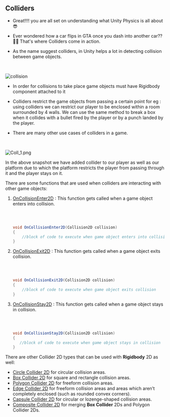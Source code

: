 ## Colliders 

- Great!!!! you are all set on understanding what Unity Physics is all about 😎
- Ever wondered how a car flips in GTA once you dash into another car?? 🤔🤔 That's where Colliders come in action.
- As the name suggest colliders, in Unity helps a lot in detecting collision between game objects.

    <br>

![collision](https://media.giphy.com/media/xTiTnzwJoXpg7gdONy/giphy.gif)

- In order for collisions to take place game objects must have Rigidbody component attached to it
- Colliders restrict the game objects from passing a certain point for eg : using colliders we can restrict our player to be enclosed within a room surrounded by 4 walls. We can use the same method to break a box when it collides with a bullet fired by the player or by a punch landed by the player.
- There are many other use cases of colliders in a game. 

    <br>

![Coll_1.png](https://github.com/outscal/Unity-Physics-2D/blob/main/Images/Coll_1.png?raw=true)
    


In the above snapshot we have added collider to our player as well as our platform due to which the platform restricts the player from passing through it and the player stays on it.

There are some functions that are used when colliders are interacting with other game objects:

1. [OnCollisionEnter2D](https://docs.unity3d.com/ScriptReference/MonoBehaviour.OnCollisionEnter2D.html) : This function gets called when a game object enters into collision.

    </br>

    ```cs
    
    void OnCollisionEnter2D(Collision2D collision)
    {
        //block of code to execute when game object enters into collision
    }

    ```
    
2. [OnCollisionExit2D](https://docs.unity3d.com/ScriptReference/MonoBehaviour.OnCollisionExit2D.html) : This function gets called when a game object exits collision.

    </br>

    ```cs
    
    void OnCollisionExit2D(Collision2D collision)
    {
        //block of code to execute when game object exits collision
    }

    ```
    
3. [OnCollisionStay2D](https://docs.unity3d.com/ScriptReference/MonoBehaviour.OnCollisionStay2D.html) : This function gets called when a game object stays in collision.

    </br>

     ```cs
    
    void OnCollisionStay2D(Collision2D collision)
    {
        //block of code to execute when game object stays in collision
    }

    ```
    

There are other Collider 2D types that can be used with **Rigidbody** 2D as well:

- [Circle Collider 2D](https://docs.unity3d.com/Manual/class-CircleCollider2D.html) for circular collision areas.
- [Box Collider 2D](https://docs.unity3d.com/Manual/class-BoxCollider2D.html) for square and rectangle collision areas.
- [Polygon Collider 2D](https://docs.unity3d.com/Manual/class-PolygonCollider2D.html) for freeform collision areas.
- [Edge Collider 2D](https://docs.unity3d.com/Manual/class-EdgeCollider2D.html) for freeform collision areas and areas which aren’t completely enclosed (such as rounded convex corners).
- [Capsule Collider 2D](https://docs.unity3d.com/Manual/class-CapsuleCollider2D.html) for circular or lozenge-shaped collision areas.
- [Composite Collider 2D](https://docs.unity3d.com/Manual/class-CompositeCollider2D.html) for merging **Box Collider** 2Ds and Polygon Collider 2Ds.

